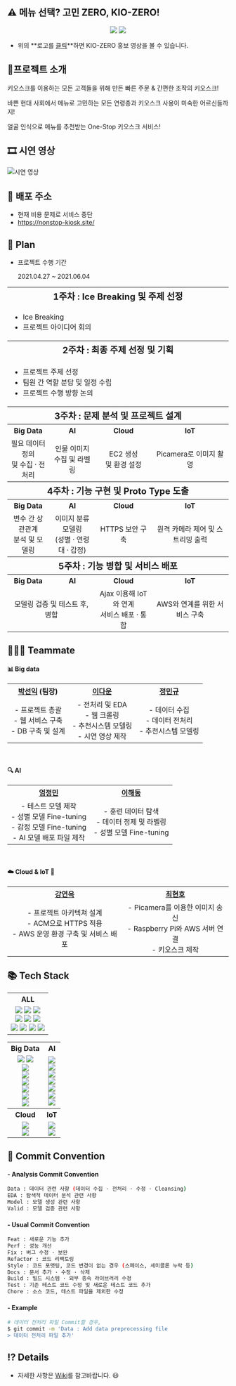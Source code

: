 ## ⚠️ 메뉴 선택? 고민 ZERO, KIO-ZERO!

<div id=header align="center">
    <img src=https://capsule-render.vercel.app/api?type=waving&color=FFD159&height=250&text=[KIO-ZERO]%20Project&&fontAlignY=45&desc=%20Multicampus&Desc&descAlignY=25&descAlign=21>
    <a href="https://youtu.be/3aQ5gYiTbI0"><img src="https://user-images.githubusercontent.com/76501345/120985259-68bb1b00-c7b6-11eb-857c-f506df30dfb6.png"></a>
</div>

* 위의 **로고를 [클릭](https://www.youtube.com/watch?v=3aQ5gYiTbI0&feature=youtu.be)**하면 KIO-ZERO 홍보 영상을 볼 수 있습니다.



## 📌프로젝트 소개

키오스크를 이용하는 모든 고객들을 위해 만든 빠른 주문 & 간편한 조작의 키오스크!

바쁜 현대 사회에서 메뉴로 고민하는 모든 연령층과 키오스크 사용이 미숙한 어르신들까지!

얼굴 인식으로 메뉴를 추천받는 One-Stop 키오스크 서비스!



## 🎞 시연 영상

![시연 영상](https://user-images.githubusercontent.com/51108153/122676752-557a6780-d21a-11eb-9be7-59ec678473e3.gif)



## 🚩 배포 주소

* 현재 비용 문제로 서비스 중단
* https://nonstop-kiosk.site/



## 📅 Plan

* 프로젝트 수행 기간

  2021.04.27 ~ 2021.06.04

<table  style="text-align:center;">
        <tr>
          <th colspan="4" style="font-size:20px">1주차 : Ice Breaking 및 주제 선정</th>
        </tr>
        <tr>
          <td colspan="4">
            <ul style="text-align:left;">
              <li>Ice Breaking</li>
              <li>프로젝트 아이디어 회의</li>
            </ul>
          </td>
        </tr>
        <tr>
          <th colspan="4" style="font-size:20px">2주차 : 최종 주제 선정 및 기획</th>
        </tr>
        <tr>
          <td colspan="4">
            <ul style="text-align:left;">
              <li>프로젝트 주제 선정</li>
              <li>팀원 간 역할 분담 및 일정 수립</li>
              <li>프로젝트 수행 방향 논의</li>
            </ul>
          </td>
        </tr>
        <tr style="font-size:20px;">
          <th colspan="4">3주차 : 문제 분석 및 프로젝트 설계</th>
        </tr>
        <tr>
          <th>Big Data</th>
          <th>AI</th>
          <th>Cloud</th>
          <th>IoT</th>
        </tr>
        <tr>
          <td>필요 데이터 정의<br>및 수집 · 전처리</td>
          <td>인물 이미지<br>수집 및 라벨링</td>
          <td>EC2 생성 <br>및 환경 설정</td>
          <td>Picamera로 이미지 촬영</td>
        </tr>
        <tr style="font-size:20px;">
          <th colspan="4">4주차 : 기능 구현 및 Proto Type 도출</th>
        </tr>
        <tr>
          <th>Big Data</th>
          <th>AI</th>
          <th>Cloud</th>
          <th>IoT</th>
        </tr>
        <tr>
          <td>변수 간 상관관계<br>분석 및 모델링</td>
          <td>이미지 분류 모델링<br>(성별 · 연령대 · 감정)</td>
          <td>HTTPS 보안 구축</td>
          <td>원격 카메라 제어 및 스트리밍 출력</td>
        </tr>
        <tr style="font-size:20px;">
          <th colspan="4">5주차 : 기능 병합 및 서비스 배포</th>
        </tr>
        <tr>
          <th>Big Data</th>
          <th>AI</th>
          <th>Cloud</th>
          <th>IoT</th>
        </tr>
        <tr>
          <td colspan="2">모델링 검증 및 테스트 후, 병합</td>
          <td>Ajax 이용해 IoT와 연계<br>서비스 배포 · 통합</td>
          <td>AWS와 연계를 위한 서비스 구축</td>
        </tr>
      </table>



## 👨‍👩‍👧 Teammate

<div id=teammate>
      <h4>📊 Big data</h4>
      <table style="text-align:center;">
      	<tr>
          <th><a href="https://github.com/parksimis">박선익</a> (팀장)</th>
          <th><a href="https://github.com/leedawoon">이다운</a></th>
          <th><a href="https://github.com/topdury">정민규</a></th>
        </tr>
        <tr>
          <td>
            - 프로젝트 총괄<br>
            - 웹 서비스 구축<br>
            - DB 구축 및 설계
          </td>
          <td>
            - 전처리 및 EDA<br>
            - 웹 크롤링<br>
            - 추천시스템 모델링<br>
            - 시연 영상 제작
          </td>
          <td>
            - 데이터 수집<br>
            - 데이터 전처리<br>
            - 추천시스템 모델링
          </td>
        </tr>
      </table>
      <br>
      <h4>🔍 AI</h4>
      <table style="text-align:center;">
      	<tr>
          <th><a href="https://github.com/jungmin0710">엄정민</a></th>
          <th><a href="https://github.com/leegongja07">이해동</a></th>
        </tr>
        <tr>
          <td>
            - 테스트 모델 제작<br>
            - 성별 모델 Fine-tuning<br>
            - 감정 모델 Fine-tuning<br>
            - AI 모델 배포 파일 제작
          </td>
          <td>
            - 훈련 데이터 탐색<br>
            - 데이터 정제 및 라벨링<br>
            - 성별 모델 Fine-tuning
          </td>
        </tr>       
      </table>
      <br>
      <h4>☁️ Cloud & IoT 🔩</h4>
      <table style="text-align:center;">
      	<tr>
          <th><a href="https://github.com/janine-kang">강연옥</a></th>
          <th><a href="https://github.com/choihhh">최현호</a></th>
        </tr>
        <tr>
          <td>
            - 프로젝트 아키텍쳐 설계<br>
            - ACM으로 HTTPS 적용<br>
            - AWS 운영 환경 구축 및 서비스 배포
          </td>
          <td>
            - Picamera를 이용한 이미지 송신<br>
            - Raspberry Pi와 AWS 서버 연결<br>
            - 키오스크 제작
          </td>
        </tr>       
      </table>
    </div>



## 📚 Tech Stack

<div id=tech_stack>
  <table style="text-align:center;">
    <tr>
      <th>ALL</th>
    </tr>
    <tr>
      <td>
        <img src="https://img.shields.io/badge/Git-gray?style=plastic&logo=git">
        <img src="https://img.shields.io/badge/GitHub-gray?style=plastic&logo=github">
        <img src="https://img.shields.io/badge/Google_Drive-gray?style=plastic&logo=google-drive"><br>
        <img src="https://img.shields.io/badge/Jupyter-v1.0.0-orange?style=plastic&logo=jupyter">
        <img src="https://img.shields.io/badge/VSCode-v1.56.2-blue?style=plastic&logo=visual-studio-code">
        <img src="https://img.shields.io/badge/Google_Colab-gray?style=plastic&logo=google-colab"><br>
        <img src="https://img.shields.io/badge/Flask-v2.0.1-lightgray?style=plastic&logo=flask">
        <img src="https://img.shields.io/badge/Javascript-ES6+-yellow?style=plastic&logo=javascript">
        <img src="https://img.shields.io/badge/MySQL-v15.1-blue?style=plastic&logo=mysql">
        <img src="https://img.shields.io/badge/MariaDB-v10.5.10-navy?style=plastic&logo=mariadb">
      </td>
    </tr>
  </table>
  <table style="text-align:center;">
    <tr>
      <th>Big Data</th>
      <th>AI</th>
    </tr>
    <tr>
      <td>
        <img src="https://img.shields.io/badge/Python-v3.9-blue?style=plastic&logo=python">
        <img src="https://img.shields.io/badge/R-v4.0.4-lightgray?style=plastic&logo=r"><br>
        <img src="https://img.shields.io/badge/Pandas-v1.2.3-blue?style=plastic&logo=pandas"><br>
        <img src="https://img.shields.io/badge/NumPy-v1.19.5-yellow?style=plastic&logo=numpy"><br>
        <img src="https://img.shields.io/badge/Scikit_Learn-v0.24.1-orange?style=plastic&logo=scikit-learn"><br>
        <img src="https://img.shields.io/badge/Matplotlib-v3.3.4-lightgray?style=plastic&logo=matplotlib"><br>
        <img src="https://img.shields.io/badge/Seaborn-v3.3.4-lightgray?style=plastic&logo=seaborn"><br>
        <img src="https://img.shields.io/badge/BeautifulSoup4-v4.6.0-green?style=plastic&logo=beautifulsoup">
      </td>
      <td>
        <img src="https://img.shields.io/badge/Python-v3.9-blue?style=plastic&logo=python"><br>
        <img src="https://img.shields.io/badge/Pandas-v1.2.3-blue?style=plastic&logo=pandas"><br>
        <img src="https://img.shields.io/badge/Keras-v2.4.3-red?style=plastic&logo=keras"><br>
        <img src="https://img.shields.io/badge/Tensorflow-v2.5.0rc1-orange?style=plastic&logo=tensorflow"><br>
        <img src="https://img.shields.io/badge/NumPy-v1.19.5-yellow?style=plastic&logo=numpy"><br>
        <img src="https://img.shields.io/badge/Pillow-v8.1.2-yellow?style=plastic"><br>
        <img src="https://img.shields.io/badge/OpenCV-v4.5.2.52-green?style=plastic&logo=opencv">
      </td>
    </tr>
    <tr>
      <th>Cloud</th>
      <th>IoT</th>
    </tr>
    <tr>
      <td>
        <img src="https://img.shields.io/badge/AWS-gray?style=plastic&logo=amazon-aws"><br>
        <img src="https://img.shields.io/badge/Docker-v19.03.11-blue?style=plastic&logo=docker">
      </td>
      <td>
        <img src="https://img.shields.io/badge/Rasperry_Pi-red?style=plastic&logo=raspberry-pi"><br>
        <img src="https://img.shields.io/badge/Ubuntu-v20.10-orange?style=plastic&logo=ubuntu">
      </td>
    </tr>
  </table>
</div>



## 🚥 Commit Convention

#### - Analysis Commit Convention

```bash
Data : 데이터 관련 사항 (데이터 수집 · 전처리 · 수정 · Cleansing)
EDA : 탐색적 데이터 분석 관련 사항
Model : 모델 생성 관련 사항
Valid : 모델 검증 관련 사항
```

#### - Usual Commit Convention

```bash
Feat : 새로운 기능 추가
Perf : 성능 개선
Fix : 버그 수정 · 보완
Refactor : 코드 리팩토링
Style : 코드 포맷팅, 코드 변경이 없는 경우 (스페이스, 세미콜론 누락 등)
Docs : 문서 추가 · 수정 · 삭제
Build : 빌드 시스템 · 외부 종속 라이브러리 수정
Test : 기존 테스트 코드 수정 및 새로운 테스트 코드 추가
Chore : 소스 코드, 테스트 파일을 제외한 수정
```

#### - Example

```bash
# 데이터 전처리 파일 Commit할 경우,
$ git commit -m 'Data : Add data preprocessing file
> 데이터 전처리 파일 추가'
```



## ⁉️ Details

- 자세한 사항은 [Wiki](https://github.com/parksimis/One-Stop-Kiosk/wiki)를 참고바랍니다. 😃

